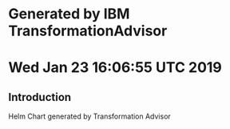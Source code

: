 # Generated by IBM TransformationAdvisor
# Wed Jan 23 16:06:55 UTC 2019
## Introduction

Helm Chart generated by Transformation Advisor
